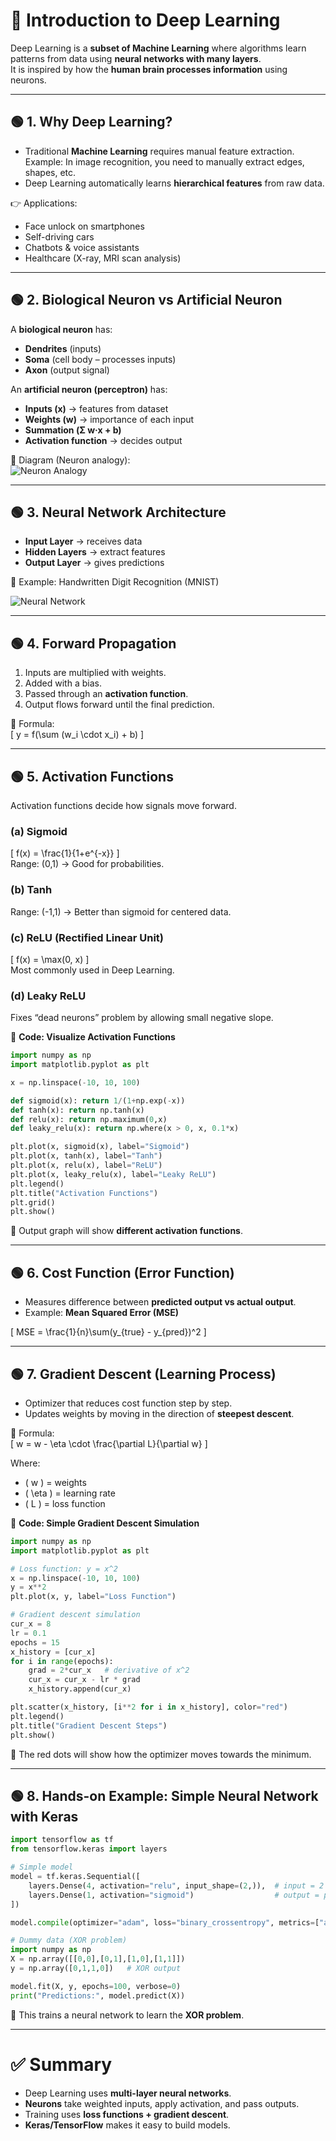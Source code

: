 # 📘 Introduction to Deep Learning  

Deep Learning is a **subset of Machine Learning** where algorithms learn patterns from data using **neural networks with many layers**.  
It is inspired by how the **human brain processes information** using neurons.  

---

## 🟢 1. Why Deep Learning?  

- Traditional **Machine Learning** requires manual feature extraction.  
  Example: In image recognition, you need to manually extract edges, shapes, etc.  
- Deep Learning automatically learns **hierarchical features** from raw data.  

👉 Applications:  
- Face unlock on smartphones  
- Self-driving cars  
- Chatbots & voice assistants  
- Healthcare (X-ray, MRI scan analysis)  

---

## 🟢 2. Biological Neuron vs Artificial Neuron  

A **biological neuron** has:  
- **Dendrites** (inputs)  
- **Soma** (cell body – processes inputs)  
- **Axon** (output signal)  

An **artificial neuron (perceptron)** has:  
- **Inputs (x)** → features from dataset  
- **Weights (w)** → importance of each input  
- **Summation (Σ w·x + b)**  
- **Activation function** → decides output  

📌 Diagram (Neuron analogy):  
![Neuron Analogy](https://miro.medium.com/v2/resize:fit:720/format:webp/1*ZDKuwZQzQ5d6gd0dfzpOwA.png)  

---

## 🟢 3. Neural Network Architecture  

- **Input Layer** → receives data  
- **Hidden Layers** → extract features  
- **Output Layer** → gives predictions  

📌 Example: Handwritten Digit Recognition (MNIST)  

![Neural Network](https://www.researchgate.net/profile/Dimitrios-Kolovos/publication/324532215/figure/fig1/AS:618216982552577@1523641469850/A-simple-artificial-neural-network-with-two-hidden-layers.png)  

---

## 🟢 4. Forward Propagation  

1. Inputs are multiplied with weights.  
2. Added with a bias.  
3. Passed through an **activation function**.  
4. Output flows forward until the final prediction.  

📌 Formula:  
\[ y = f(\sum (w_i \cdot x_i) + b) \]  

---

## 🟢 5. Activation Functions  

Activation functions decide how signals move forward.  

### (a) Sigmoid  
\[ f(x) = \frac{1}{1+e^{-x}} \]  
Range: (0,1) → Good for probabilities.  

### (b) Tanh  
Range: (-1,1) → Better than sigmoid for centered data.  

### (c) ReLU (Rectified Linear Unit)  
\[ f(x) = \max(0, x) \]  
Most commonly used in Deep Learning.  

### (d) Leaky ReLU  
Fixes “dead neurons” problem by allowing small negative slope.  

🔹 **Code: Visualize Activation Functions**  
```python
import numpy as np
import matplotlib.pyplot as plt

x = np.linspace(-10, 10, 100)

def sigmoid(x): return 1/(1+np.exp(-x))
def tanh(x): return np.tanh(x)
def relu(x): return np.maximum(0,x)
def leaky_relu(x): return np.where(x > 0, x, 0.1*x)

plt.plot(x, sigmoid(x), label="Sigmoid")
plt.plot(x, tanh(x), label="Tanh")
plt.plot(x, relu(x), label="ReLU")
plt.plot(x, leaky_relu(x), label="Leaky ReLU")
plt.legend()
plt.title("Activation Functions")
plt.grid()
plt.show()
```

📌 Output graph will show **different activation functions**.  

---

## 🟢 6. Cost Function (Error Function)  

- Measures difference between **predicted output vs actual output**.  
- Example: **Mean Squared Error (MSE)**  

\[ MSE = \frac{1}{n}\sum(y_{true} - y_{pred})^2 \]  

---

## 🟢 7. Gradient Descent (Learning Process)  

- Optimizer that reduces cost function step by step.  
- Updates weights by moving in the direction of **steepest descent**.  

📌 Formula:  
\[ w = w - \eta \cdot \frac{\partial L}{\partial w} \]  

Where:  
- \( w \) = weights  
- \( \eta \) = learning rate  
- \( L \) = loss function  

🔹 **Code: Simple Gradient Descent Simulation**  
```python
import numpy as np
import matplotlib.pyplot as plt

# Loss function: y = x^2
x = np.linspace(-10, 10, 100)
y = x**2
plt.plot(x, y, label="Loss Function")

# Gradient descent simulation
cur_x = 8
lr = 0.1
epochs = 15
x_history = [cur_x]
for i in range(epochs):
    grad = 2*cur_x   # derivative of x^2
    cur_x = cur_x - lr * grad
    x_history.append(cur_x)

plt.scatter(x_history, [i**2 for i in x_history], color="red")
plt.legend()
plt.title("Gradient Descent Steps")
plt.show()
```

📌 The red dots will show how the optimizer moves towards the minimum.  

---

## 🟢 8. Hands-on Example: Simple Neural Network with Keras  

```python
import tensorflow as tf
from tensorflow.keras import layers

# Simple model
model = tf.keras.Sequential([
    layers.Dense(4, activation="relu", input_shape=(2,)),  # input = 2 features
    layers.Dense(1, activation="sigmoid")                  # output = probability
])

model.compile(optimizer="adam", loss="binary_crossentropy", metrics=["accuracy"])

# Dummy data (XOR problem)
import numpy as np
X = np.array([[0,0],[0,1],[1,0],[1,1]])
y = np.array([0,1,1,0])   # XOR output

model.fit(X, y, epochs=100, verbose=0)
print("Predictions:", model.predict(X))
```

📌 This trains a neural network to learn the **XOR problem**.  

---

# ✅ Summary  

- Deep Learning uses **multi-layer neural networks**.  
- **Neurons** take weighted inputs, apply activation, and pass outputs.  
- Training uses **loss functions + gradient descent**.  
- **Keras/TensorFlow** makes it easy to build models.  
